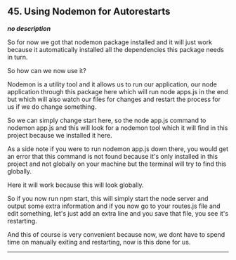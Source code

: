 ## 45. Using Nodemon for Autorestarts

<strong><em>no description</em></strong>

So for now we got that nodemon package installed and it will just work because
it automatically installed all the dependencies this package needs in turn. 

So how can we now use it? 

Nodemon is a utility tool and it allows us to run our application, our node
application through this package here which will run node apps.js in the end but
which will also watch our files for changes and restart the process for us if we
do change something. 

So we can simply change start here, so the node app.js command to nodemon app.js
and this will look for a nodemon tool which it will find in this project because
we installed it here. 

As a side note if you were to run nodemon app.js down there, you would get an
error that this command is not found because it's only installed in this project
and not globally on your machine but the terminal will try to find this
globally. 

Here it will work because this will look globally. 

So if you now run npm start, this will simply start the node server and output
some extra information and if you now go to your routes.js file and edit
something, let's just add an extra line and you save that file, you see it's
restarting. 

And this of course is very convenient because now, we dont have to spend time on
manually exiting and restarting, now is this done for us. 

---